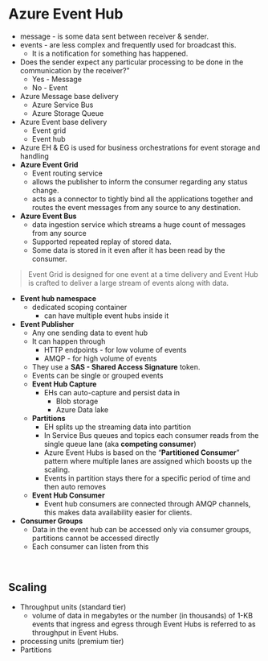 # Azure Event Hub
* message - is some data sent between receiver & sender. 
* events - are less complex and frequently used for broadcast this. 
  * It is a notification for something has happened.  
* Does the sender expect any particular processing to be done in the communication by the receiver?”
  * Yes - Message
  * No - Event
* Azure Message base delivery
  * Azure Service Bus
  * Azure Storage Queue
* Azure Event base delivery
  * Event grid
  * Event hub
* Azure EH & EG is used for business orchestrations for event storage and handling
* **Azure Event Grid**
  * Event routing service
  * allows the publisher to inform the consumer regarding any status change.
  * acts as a connector to tightly bind all the applications together and routes the event messages from any source to any destination.
* **Azure Event Bus**
  * data ingestion service which streams a huge count of messages from any source
  * Supported repeated replay of stored data.
  * Some data is stored in it even after it has been read by the consumer. 
> Event Grid is designed for one event at a time delivery and Event Hub is crafted to deliver a large stream of events along with data.

* **Event hub namespace**
  * dedicated scoping container
    * can have multiple event hubs inside it
* **Event Publisher**
  * Any one sending data to event hub 
  * It can happen through 
    * HTTP endpoints - for low volume of events
    * AMQP - for high volume of events
  * They use a **SAS - Shared Access Signature** token. 
  * Events can be single or grouped events 
  * **Event Hub Capture**
    * EHs can auto-capture and persist data in 
      * Blob storage
      * Azure Data lake
  * **Partitions**
    * EH splits up the streaming data into partition
    * In Service Bus queues and topics each consumer reads from the single queue lane (aka **competing consumer**)
    * Azure Event Hubs is based on the “**Partitioned Consumer**” pattern where multiple lanes are assigned which boosts up the scaling.
    * Events in partition stays there for a specific period of time and then auto removes
  * **Event Hub Consumer**
    *  Event hub consumers are connected through AMQP channels, this makes data availability easier for clients. 
 * **Consumer Groups**
   * Data in the event hub can be accessed only via consumer groups, partitions cannot be accessed directly
   * Each consumer can listen from this 
<br/>

## Scaling
* Throughput units (standard tier) 
  * volume of data in megabytes or the number (in thousands) of 1-KB events that ingress and egress through Event Hubs is referred to as throughput in Event Hubs. 
* processing units (premium tier)
* Partitions